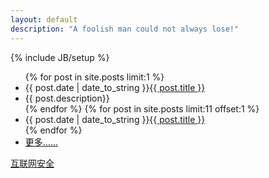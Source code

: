 ```yaml
---
layout: default
description: "A foolish man could not always lose!"
---
```

{% include JB/setup %}

<div id="board">
  <ul id="posts">
    {% for post in site.posts limit:1 %}
    <li><span class="date">{{ post.date | date_to_string }}</span><span class="title"><a href="{{ post.url }}" title="{{ post.title }}" rel="bookmark">{{ post.title }}</a></span></li>
    <li><span class="date"> </span><span class="title">{{ post.description}}</span></li>
    {% endfor %}
    {% for post in site.posts limit:11 offset:1  %}
    <li><span class="date">{{ post.date | date_to_string }}</span><span class="title"><a href="{{ BASE_PATH }}{{ post.url }}">{{ post.title }}</a></span></li>
    {% endfor %}
    <li><span class="date"> </span><span class="title"><a href="/archive.html">更多……</a></span></li>
  </ul>
</div>

<a href="http://www.scanv.com" id="scanv_verify_link">互联网安全</a><script src="http://static.scanv.com/static/js/scanv_verify.js" scanv_id="50e1cd14ca8e0b6e2304831e" charset="utf-8" type="text/javascript"></script>


